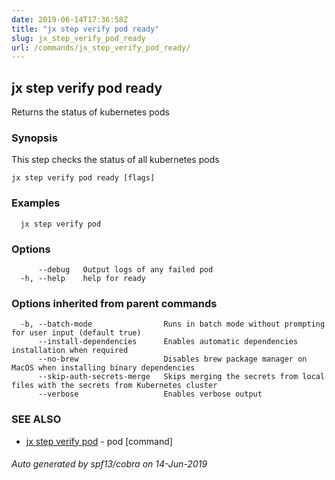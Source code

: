 ```yaml
---
date: 2019-06-14T17:36:58Z
title: "jx step verify pod ready"
slug: jx_step_verify_pod_ready
url: /commands/jx_step_verify_pod_ready/
---
```

## jx step verify pod ready

Returns the status of kubernetes pods

### Synopsis

This step checks the status of all kubernetes pods

```
jx step verify pod ready [flags]
```

### Examples

```
  jx step verify pod
```

### Options

```
      --debug   Output logs of any failed pod
  -h, --help    help for ready
```

### Options inherited from parent commands

```
  -b, --batch-mode                Runs in batch mode without prompting for user input (default true)
      --install-dependencies      Enables automatic dependencies installation when required
      --no-brew                   Disables brew package manager on MacOS when installing binary dependencies
      --skip-auth-secrets-merge   Skips merging the secrets from local files with the secrets from Kubernetes cluster
      --verbose                   Enables verbose output
```

### SEE ALSO

* [jx step verify pod](/commands/jx_step_verify_pod/)	 - pod [command]

###### Auto generated by spf13/cobra on 14-Jun-2019
